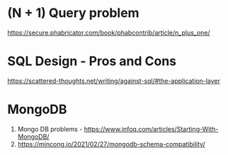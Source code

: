 # (N + 1) Query problem
https://secure.phabricator.com/book/phabcontrib/article/n_plus_one/

# SQL Design - Pros and Cons
https://scattered-thoughts.net/writing/against-sql/#the-application-layer

# MongoDB
1. Mongo DB problems - https://www.infoq.com/articles/Starting-With-MongoDB/
2. https://mincong.io/2021/02/27/mongodb-schema-compatibility/
